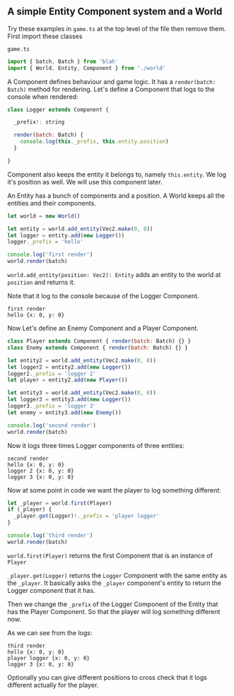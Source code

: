 ## A simple Entity Component system and a World

Try these examples in `game.ts` at the top level of the file then remove them. First import these classes

`game.ts`
```js
import { batch, Batch } from 'blah'
import { World, Entity, Component } from './world'

```

A Component defines behaviour and game logic. It has a `render(batch: Batch)` method for rendering. Let's define a Component that logs to the console when rendered:


```js
class Logger extends Component {

  _prefix!: string

  render(batch: Batch) {
    console.log(this._prefix, this.entity.position)
  }

}
```

Component also keeps the entity it belongs to, namely `this.entity`. We log it's position as well. We will use this component later.

An Entity has a bunch of components and a position. A World keeps all the entities and their components.

```js
let world = new World()

let entity = world.add_entity(Vec2.make(0, 0))
let logger = entity.add(new Logger())
logger._prefix = 'hello'

console.log('first render')
world.render(batch)
```

`world.add_entity(position: Vec2): Entity` adds an entity to the world at `position` and returns it.

Note that it log to the console because of the Logger Component.
```
first render
hello {x: 0, y: 0}
```

Now Let's define an Enemy Component and a Player Component.


```js
class Player extends Component { render(batch: Batch) {} }
class Enemy extends Component { render(batch: Batch) {} }

let entity2 = world.add_entity(Vec2.make(0, 0))
let logger2 = entity2.add(new Logger())
logger2._prefix = 'logger 2'
let player = entity2.add(new Player())

let entity3 = world.add_entity(Vec2.make(0, 0))
let logger3 = entity3.add(new Logger())
logger3._prefix = 'logger 3'
let enemy = entity3.add(new Enemy())

console.log('second render')
world.render(batch)
```

Now it logs three times Logger components of three entities:

```
second render
hello {x: 0, y: 0}
logger 2 {x: 0, y: 0}
logger 3 {x: 0, y: 0}
```

Now at some point in code we want the player to log something different:

```js
let _player = world.first(Player)
if (_player) {
  _player.get(Logger)!._prefix = 'player logger'
}

console.log('third render')
world.render(batch)

```

`world.first(Player)` returns the first Component that is an instance of `Player`

`_player.get(Logger)` returns the `Logger` Component with the same entity as the `_player`. It basically asks the `_player` component's entity to return the Logger component that it has.

Then we change the `_prefix` of the Logger Component of the Entity that has the Player Component. So that the player will log something different now.

As we can see from the logs:

```
third render
hello {x: 0, y: 0}
player logger {x: 0, y: 0}
logger 3 {x: 0, y: 0}
```

Optionally you can give different positions to cross check that it logs different actually for the player.
